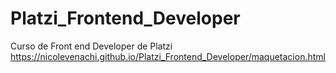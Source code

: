 # Platzi_Frontend_Developer
Curso de Front end Developer de Platzi
https://nicolevenachi.github.io/Platzi_Frontend_Developer/maquetacion.html
